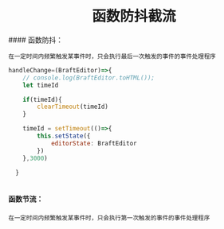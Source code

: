 <h1 align='center'>函数防抖截流</h1>
#### 函数防抖：

```
在一定时间内频繁触发某事件时，只会执行最后一次触发的事件的事件处理程序
```

```javascript
handleChange=(BraftEditor)=>{
    // console.log(BraftEditor.toHTML());
    let timeId

    if(timeId){
        clearTimeout(timeId)
    }

    timeId = setTimeout(()=>{
        this.setState({
            editorState: BraftEditor
        })
    },3000)

  }
  
```



#### 函数节流：

```
在一定时间内频繁触发某事件时，只会执行第一次触发的事件的事件处理程序
```

